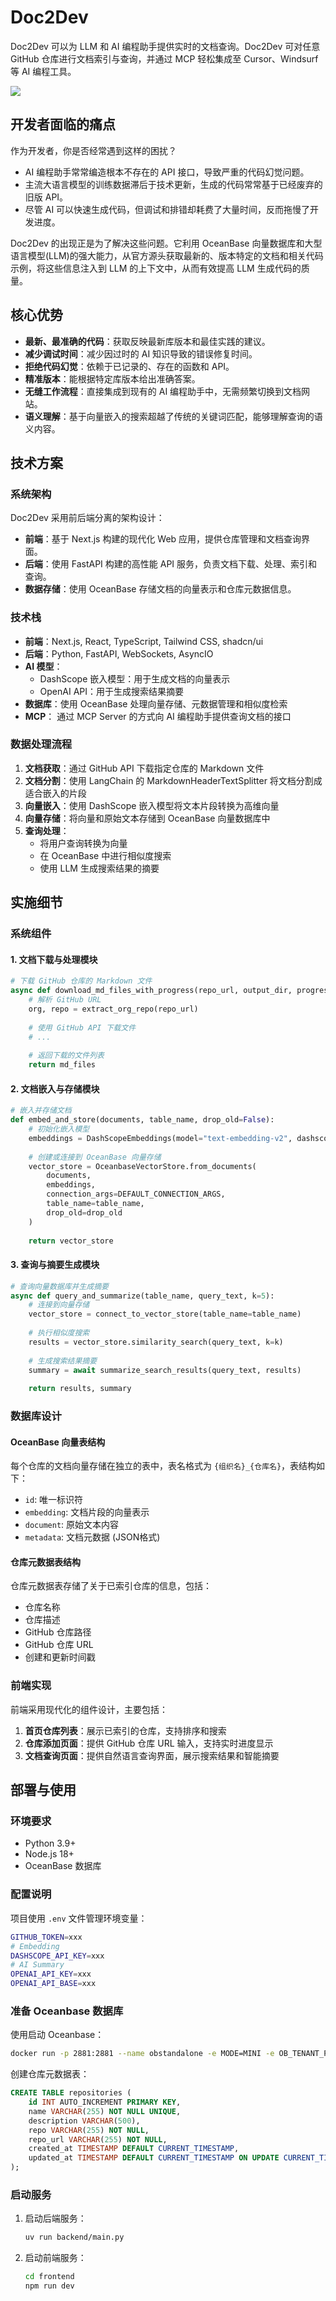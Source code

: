 # Doc2Dev

Doc2Dev 可以为 LLM 和 AI 编程助手提供实时的文档查询。Doc2Dev 可对任意 GitHub 仓库进行文档索引与查询，并通过 MCP 轻松集成至 Cursor、Windsurf 等 AI 编程工具。

![](https://chengzw258.oss-cn-beijing.aliyuncs.com/Article/202505051236933.png)

## 开发者面临的痛点

作为开发者，你是否经常遇到这样的困扰？

- AI 编程助手常常编造根本不存在的 API 接口，导致严重的代码幻觉问题。
- 主流大语言模型的训练数据滞后于技术更新，生成的代码常常基于已经废弃的旧版 API。
- 尽管 AI 可以快速生成代码，但调试和排错却耗费了大量时间，反而拖慢了开发进度。

Doc2Dev 的出现正是为了解决这些问题。它利用 OceanBase 向量数据库和大型语言模型(LLM)的强大能力，从官方源头获取最新的、版本特定的文档和相关代码示例，将这些信息注入到 LLM 的上下文中，从而有效提高 LLM 生成代码的质量。

## 核心优势

- **最新、最准确的代码**：获取反映最新库版本和最佳实践的建议。
- **减少调试时间**：减少因过时的 AI 知识导致的错误修复时间。
- **拒绝代码幻觉**：依赖于已记录的、存在的函数和 API。
- **精准版本**：能根据特定库版本给出准确答案。
- **无缝工作流程**：直接集成到现有的 AI 编程助手中，无需频繁切换到文档网站。
- **语义理解**：基于向量嵌入的搜索超越了传统的关键词匹配，能够理解查询的语义内容。

## 技术方案

### 系统架构

Doc2Dev 采用前后端分离的架构设计：

- **前端**：基于 Next.js 构建的现代化 Web 应用，提供仓库管理和文档查询界面。
- **后端**：使用 FastAPI 构建的高性能 API 服务，负责文档下载、处理、索引和查询。
- **数据存储**：使用 OceanBase 存储文档的向量表示和仓库元数据信息。

### 技术栈

- **前端**：Next.js, React, TypeScript, Tailwind CSS, shadcn/ui
- **后端**：Python, FastAPI, WebSockets, AsyncIO
- **AI 模型**：
  - DashScope 嵌入模型：用于生成文档的向量表示
  - OpenAI API：用于生成搜索结果摘要
- **数据库**：使用 OceanBase 处理向量存储、元数据管理和相似度检索
- **MCP**： 通过 MCP Server 的方式向 AI 编程助手提供查询文档的接口

### 数据处理流程

1. **文档获取**：通过 GitHub API 下载指定仓库的 Markdown 文件
2. **文档分割**：使用 LangChain 的 MarkdownHeaderTextSplitter 将文档分割成适合嵌入的片段
3. **向量嵌入**：使用 DashScope 嵌入模型将文本片段转换为高维向量
4. **向量存储**：将向量和原始文本存储到 OceanBase 向量数据库中
5. **查询处理**：
   - 将用户查询转换为向量
   - 在 OceanBase 中进行相似度搜索
   - 使用 LLM 生成搜索结果的摘要

## 实施细节

### 系统组件

#### 1. 文档下载与处理模块

```python
# 下载 GitHub 仓库的 Markdown 文件
async def download_md_files_with_progress(repo_url, output_dir, progress_callback=None):
    # 解析 GitHub URL
    org, repo = extract_org_repo(repo_url)
    
    # 使用 GitHub API 下载文件
    # ...
    
    # 返回下载的文件列表
    return md_files
```

#### 2. 文档嵌入与存储模块

```python
# 嵌入并存储文档
def embed_and_store(documents, table_name, drop_old=False):
    # 初始化嵌入模型
    embeddings = DashScopeEmbeddings(model="text-embedding-v2", dashscope_api_key=DASHSCOPE_API)
    
    # 创建或连接到 OceanBase 向量存储
    vector_store = OceanbaseVectorStore.from_documents(
        documents,
        embeddings,
        connection_args=DEFAULT_CONNECTION_ARGS,
        table_name=table_name,
        drop_old=drop_old
    )
    
    return vector_store
```

#### 3. 查询与摘要生成模块

```python
# 查询向量数据库并生成摘要
async def query_and_summarize(table_name, query_text, k=5):
    # 连接到向量存储
    vector_store = connect_to_vector_store(table_name=table_name)
    
    # 执行相似度搜索
    results = vector_store.similarity_search(query_text, k=k)
    
    # 生成搜索结果摘要
    summary = await summarize_search_results(query_text, results)
    
    return results, summary
```

### 数据库设计

#### OceanBase 向量表结构

每个仓库的文档向量存储在独立的表中，表名格式为 `{组织名}_{仓库名}`，表结构如下：

- `id`: 唯一标识符
- `embedding`: 文档片段的向量表示
- `document`: 原始文本内容
- `metadata`: 文档元数据 (JSON格式)

#### 仓库元数据表结构

仓库元数据表存储了关于已索引仓库的信息，包括：

- 仓库名称
- 仓库描述
- GitHub 仓库路径
- GitHub 仓库 URL
- 创建和更新时间戳

### 前端实现

前端采用现代化的组件设计，主要包括：

1. **首页仓库列表**：展示已索引的仓库，支持排序和搜索
2. **仓库添加页面**：提供 GitHub 仓库 URL 输入，支持实时进度显示
3. **文档查询页面**：提供自然语言查询界面，展示搜索结果和智能摘要

## 部署与使用

### 环境要求

- Python 3.9+
- Node.js 18+
- OceanBase 数据库

### 配置说明

项目使用 `.env` 文件管理环境变量：

```bash
GITHUB_TOKEN=xxx
# Embedding
DASHSCOPE_API_KEY=xxx
# AI Summary
OPENAI_API_KEY=xxx
OPENAI_API_BASE=xxx
```

### 准备 Oceanbase 数据库

使用启动 Oceanbase：

```bash
docker run -p 2881:2881 --name obstandalone -e MODE=MINI -e OB_TENANT_PASSWORD=admin -d quay.io/oceanbase/oceanbase-ce
```

创建仓库元数据表：

```sql
CREATE TABLE repositories (
    id INT AUTO_INCREMENT PRIMARY KEY,
    name VARCHAR(255) NOT NULL UNIQUE,
    description VARCHAR(500),
    repo VARCHAR(255) NOT NULL,
    repo_url VARCHAR(255) NOT NULL,
    created_at TIMESTAMP DEFAULT CURRENT_TIMESTAMP,
    updated_at TIMESTAMP DEFAULT CURRENT_TIMESTAMP ON UPDATE CURRENT_TIMESTAMP
);
```

### 启动服务

1. 启动后端服务：
   ```bash
   uv run backend/main.py
   ```

2. 启动前端服务：
   ```bash
   cd frontend
   npm run dev
   ```
